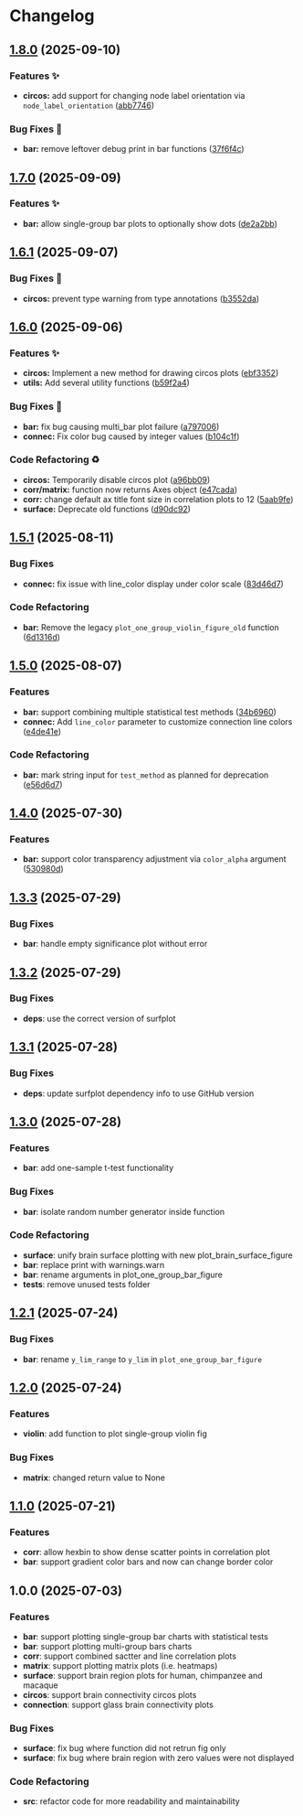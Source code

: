 # Changelog

## [1.8.0](https://github.com/RicardoRyn/plotfig/compare/v1.7.0...v1.8.0) (2025-09-10)


### Features ✨

* **circos:** add support for changing node label orientation via `node_label_orientation` ([abb7746](https://github.com/RicardoRyn/plotfig/commit/abb77465b33ea91d1a23592436b27d400799995f))


### Bug Fixes 🔧

* **bar:** remove leftover debug print in bar functions ([37f6f4c](https://github.com/RicardoRyn/plotfig/commit/37f6f4cfe55ed7ad0578040838f09f5966ce89cf))

## [1.7.0](https://github.com/RicardoRyn/plotfig/compare/v1.6.1...v1.7.0) (2025-09-09)


### Features ✨

* **bar:** allow single-group bar plots to optionally show dots ([de2a2bb](https://github.com/RicardoRyn/plotfig/commit/de2a2bb5ab846041b380cf6225002575beb0406a))

## [1.6.1](https://github.com/RicardoRyn/plotfig/compare/v1.6.0...v1.6.1) (2025-09-07)


### Bug Fixes 🔧

* **circos:** prevent type warning from type annotations ([b3552da](https://github.com/RicardoRyn/plotfig/commit/b3552dafd21fe72d9a294e0a52b8dc286d6a108e))

## [1.6.0](https://github.com/RicardoRyn/plotfig/compare/v1.5.1...v1.6.0) (2025-09-06)


### Features ✨

* **circos:** Implement a new method for drawing circos plots ([ebf3352](https://github.com/RicardoRyn/plotfig/commit/ebf3352491566817fc6202c1a9323e9f6e8a323a))
* **utils:** Add several utility functions ([b59f2a4](https://github.com/RicardoRyn/plotfig/commit/b59f2a49a6683e8ce942f47a2adc2a79a94e6f84))


### Bug Fixes 🔧

* **bar:** fix bug causing multi_bar plot failure ([a797006](https://github.com/RicardoRyn/plotfig/commit/a797006ed7b0598f65ff14f29d1c4c0280b1d811))
* **connec:** Fix color bug caused by integer values ([b104c1f](https://github.com/RicardoRyn/plotfig/commit/b104c1f985c4aeaf1576c716fc1f0b7725774e26))


### Code Refactoring ♻️

* **circos:** Temporarily disable circos plot ([a96bb09](https://github.com/RicardoRyn/plotfig/commit/a96bb09cc799ce34785146f6bd855631ae1ad73a))
* **corr/matrix:** function now returns Axes object ([e47cada](https://github.com/RicardoRyn/plotfig/commit/e47cada18a411fe28f7dc8a6ef62dea00acd3888))
* **corr:** change default ax title font size in correlation plots to 12 ([5aab9fe](https://github.com/RicardoRyn/plotfig/commit/5aab9fe082f05894379c90b7e7a4a5a3a4739c49))
* **surface:** Deprecate old functions ([d90dc92](https://github.com/RicardoRyn/plotfig/commit/d90dc927731cd369d2ac1cc0939556b13d54158c))

## [1.5.1](https://github.com/RicardoRyn/plotfig/compare/v1.5.0...v1.5.1) (2025-08-11)


### Bug Fixes

* **connec:** fix issue with line_color display under color scale ([83d46d7](https://github.com/RicardoRyn/plotfig/commit/83d46d7031c49a455ab2648a92193ae5278750f4))


### Code Refactoring

* **bar:** Remove the legacy `plot_one_group_violin_figure_old` function ([6d1316d](https://github.com/RicardoRyn/plotfig/commit/6d1316d3050279f849d5c941ff6280c0ce419145))

## [1.5.0](https://github.com/RicardoRyn/plotfig/compare/v1.4.0...v1.5.0) (2025-08-07)


### Features

* **bar:** support combining multiple statistical test methods ([34b6960](https://github.com/RicardoRyn/plotfig/commit/34b6960ff705468154bc5fbf75b9917ba8ac64fd))
* **connec:** Add `line_color` parameter to customize connection line colors ([e4de41e](https://github.com/RicardoRyn/plotfig/commit/e4de41effe495767cde0980ce5e2cee458d8b3a8))


### Code Refactoring

* **bar:** mark string input for `test_method` as planned for deprecation ([e56d6d7](https://github.com/RicardoRyn/plotfig/commit/e56d6d7b79104b6079619b73158e21ee284a5304))

## [1.4.0](https://github.com/RicardoRyn/plotfig/compare/v1.3.3...v1.4.0) (2025-07-30)


### Features

* **bar:** support color transparency adjustment via `color_alpha` argument ([530980d](https://github.com/RicardoRyn/plotfig/commit/530980dc346a338658d8333bb274004fcaac8d7d))

## [1.3.3](https://github.com/RicardoRyn/plotfig/compare/v1.3.2...v1.3.3) (2025-07-29)


### Bug Fixes

* **bar**: handle empty significance plot without error

## [1.3.2](https://github.com/RicardoRyn/plotfig/compare/v1.3.1...v1.3.2) (2025-07-29)


### Bug Fixes

* **deps**: use the correct version of surfplot

## [1.3.1](https://github.com/RicardoRyn/plotfig/compare/v1.3.0...v1.3.1) (2025-07-28)


### Bug Fixes

* **deps**: update surfplot dependency info to use GitHub version

## [1.3.0](https://github.com/RicardoRyn/plotfig/compare/v1.2.1...v1.3.0) (2025-07-28)


### Features

* **bar**: add one-sample t-test functionality


### Bug Fixes

* **bar**: isolate random number generator inside function


### Code Refactoring

* **surface**: unify brain surface plotting with new plot_brain_surface_figure
* **bar**: replace print with warnings.warn
* **bar**: rename arguments in plot_one_group_bar_figure
* **tests**: remove unused tests folder

## [1.2.1](https://github.com/RicardoRyn/plotfig/compare/v1.2.0...v1.2.1) (2025-07-24)


### Bug Fixes

* **bar**: rename `y_lim_range` to `y_lim` in `plot_one_group_bar_figure`

## [1.2.0](https://github.com/RicardoRyn/plotfig/compare/v1.1.0...v1.2.0) (2025-07-24)


### Features

* **violin**: add function to plot single-group violin fig


### Bug Fixes

* **matrix**: changed return value to None

## [1.1.0](https://github.com/RicardoRyn/plotfig/compare/v1.0.0...v1.1.0) (2025-07-21)


### Features

* **corr**: allow hexbin to show dense scatter points in correlation plot
* **bar**: support gradient color bars and now can change border color

## 1.0.0 (2025-07-03)


### Features

* **bar**: support plotting single-group bar charts with statistical tests
* **bar**: support plotting multi-group bars charts
* **corr**: support combined sactter and line correlation plots
* **matrix**: support plotting matrix plots (i.e. heatmaps)
* **surface**: support brain region plots for human, chimpanzee and macaque
* **circos**: support brain connectivity circos plots
* **connection**: support glass brain connectivity plots


### Bug Fixes

* **surface**: fix bug where function did not retrun fig only
* **surface**: fix bug where brain region with zero values were not displayed


### Code Refactoring

* **src**: refactor code for more readability and maintainability
